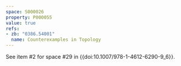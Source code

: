 ```yaml
---
space: S000026
property: P000055
value: true
refs:
- zb: "0386.54001"
  name: Counterexamples in Topology
---
```


See item #2 for space #29 in {{doi:10.1007/978-1-4612-6290-9_6}}.
